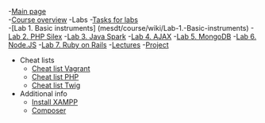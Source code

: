 -[Main page](mesdt/course/wiki)     
-[Course overview](mesdt/course/wiki/Course-overview) 
-Labs
	-[Tasks for labs](mesdt/course/wiki/Tasks-for-labs)  
	-[Lab 1. Basic instruments]    (mesdt/course/wiki/Lab-1.-Basic-instruments) 
	-[Lab 2. PHP Silex](mesdt/course/wiki/Lab-2.-PHP-Silex) 
	-[Lab 3. Java Spark](mesdt/course/wiki/Lab-3.-Java-Spark) 
	-[Lab 4. AJAX](mesdt/course/wiki/Lab-4.-AJAX) 
	-[Lab 5. MongoDB](mesdt/course/wiki/Lab-5.-MongoDB) 
	-[Lab 6. Node.JS](mesdt/course/wiki/Lab-6.-Node.JS) 
	-[Lab 7. Ruby on Rails](mesdt/course/wiki/Lab-7.-Ruby-on-Rails) 
-[Lectures](mesdt/course/wiki/Lectures) 
-[Project](mesdt/course/wiki/Project) 
- Cheat lists
	- [Cheat list Vagrant](mesdt/course/wiki/Cheat-list-Vagrant) 
	- [Cheat list PHP](/mesdt/course/wiki/Cheat-list-PHP")
	- [Cheat list Twig](mesdt/course/wiki/Cheat-list-Twig) 
- Additional info       
	- [Install XAMPP](mesdt/course/wiki/Install-XAMPP) 
	- [Composer](mesdt/course/wiki/Composer)    
      